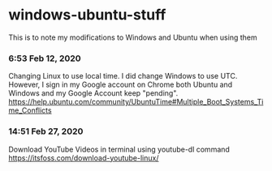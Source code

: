 # windows-ubuntu-stuff
This is to note my modifications to Windows and Ubuntu when using them

### 6:53 Feb 12, 2020
Changing Linux to use local time. 
I did change Windows to use UTC. However, I sign in my Google account on Chrome both Ubuntu and Windows and my Google Account keep "pending". 
https://help.ubuntu.com/community/UbuntuTime#Multiple_Boot_Systems_Time_Conflicts

### 14:51 Feb 27, 2020
Download YouTube Videos in terminal using youtube-dl command
https://itsfoss.com/download-youtube-linux/
